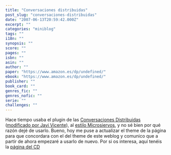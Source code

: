 ```yaml
---
title: "Conversaciones distribuidas"
post_slug: "conversaciones-distribuidas"
date: "2007-06-13T20:59:42.000Z"
excerpt: ""
categories: "miniblog"
tags: ""
i18n: ""
synopsis: ""
score: ""
pages: ""
isbn: ""
asin: ""
author: ""
paper: "https://www.amazon.es/dp/undefined/"
ebook: "https://www.amazon.es/dp/undefined/"
publisher: ""
book_card: ""
genres_fic: ""
genres_nofic: ""
serie: ""
challenges: ""
---
```


Hace tiempo usaba el plugin de las [Conversaciones Distribuidas](http://xergio.net/escrito-292/comentarios-cruzados.html) ([modificado por Javi Vicente](http://www.javivicente.com/plugins-wordpress/conversaciones-distribuidas/)), al [estilo Microsiervos](http://www.microsiervos.com/dc/), y no sé bien por qué razón dejé de usarlo. Bueno, hoy me puse a actualizar el theme de la página para que concordara con el del theme de este weblog y comunico que a partir de ahora empezaré a usarlo de nuevo. Por si os interesa, aquí tenéis la [página del CD](http://fjp.es/cd/)
